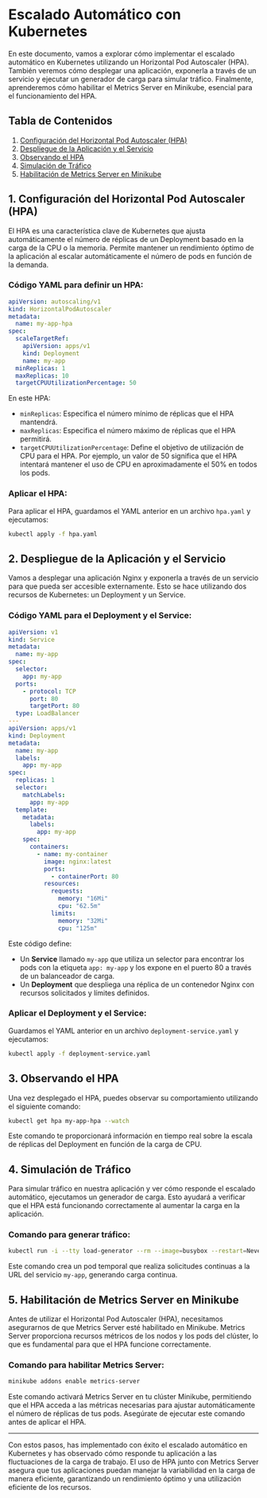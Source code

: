 # Escalado Automático con Kubernetes

En este documento, vamos a explorar cómo implementar el escalado automático en Kubernetes utilizando un Horizontal Pod Autoscaler (HPA). También veremos cómo desplegar una aplicación, exponerla a través de un servicio y ejecutar un generador de carga para simular tráfico. Finalmente, aprenderemos cómo habilitar el Metrics Server en Minikube, esencial para el funcionamiento del HPA.

## Tabla de Contenidos
1. [Configuración del Horizontal Pod Autoscaler (HPA)](#1-configuración-del-horizontal-pod-autoscaler-hpa)
2. [Despliegue de la Aplicación y el Servicio](#2-despliegue-de-la-aplicación-y-el-servicio)
3. [Observando el HPA](#3-observando-el-hpa)
4. [Simulación de Tráfico](#4-simulación-de-tráfico)
5. [Habilitación de Metrics Server en Minikube](#5-habilitación-de-metrics-server-en-minikube)

## 1. Configuración del Horizontal Pod Autoscaler (HPA)

El HPA es una característica clave de Kubernetes que ajusta automáticamente el número de réplicas de un Deployment basado en la carga de la CPU o la memoria. Permite mantener un rendimiento óptimo de la aplicación al escalar automáticamente el número de pods en función de la demanda.

### Código YAML para definir un HPA:
```yaml
apiVersion: autoscaling/v1
kind: HorizontalPodAutoscaler
metadata:
  name: my-app-hpa
spec:
  scaleTargetRef:
    apiVersion: apps/v1
    kind: Deployment
    name: my-app
  minReplicas: 1
  maxReplicas: 10
  targetCPUUtilizationPercentage: 50
```

En este HPA:
- `minReplicas`: Especifica el número mínimo de réplicas que el HPA mantendrá.
- `maxReplicas`: Especifica el número máximo de réplicas que el HPA permitirá.
- `targetCPUUtilizationPercentage`: Define el objetivo de utilización de CPU para el HPA. Por ejemplo, un valor de 50 significa que el HPA intentará mantener el uso de CPU en aproximadamente el 50% en todos los pods.

### Aplicar el HPA:
Para aplicar el HPA, guardamos el YAML anterior en un archivo `hpa.yaml` y ejecutamos:
```sh
kubectl apply -f hpa.yaml
```

## 2. Despliegue de la Aplicación y el Servicio

Vamos a desplegar una aplicación Nginx y exponerla a través de un servicio para que pueda ser accesible externamente. Esto se hace utilizando dos recursos de Kubernetes: un Deployment y un Service.

### Código YAML para el Deployment y el Service:
```yaml
apiVersion: v1
kind: Service
metadata:
  name: my-app
spec:
  selector:
    app: my-app
  ports:
    - protocol: TCP
      port: 80
      targetPort: 80
  type: LoadBalancer
---
apiVersion: apps/v1
kind: Deployment
metadata:
  name: my-app
  labels:
    app: my-app
spec:
  replicas: 1
  selector:
    matchLabels:
      app: my-app
  template:
    metadata:
      labels:
        app: my-app
    spec:
      containers:
        - name: my-container
          image: nginx:latest
          ports:
            - containerPort: 80
          resources:
            requests:
              memory: "16Mi"
              cpu: "62.5m"
            limits:
              memory: "32Mi"
              cpu: "125m"
```

Este código define:
- Un **Service** llamado `my-app` que utiliza un selector para encontrar los pods con la etiqueta `app: my-app` y los expone en el puerto 80 a través de un balanceador de carga.
- Un **Deployment** que despliega una réplica de un contenedor Nginx con recursos solicitados y límites definidos.

### Aplicar el Deployment y el Service:
Guardamos el YAML anterior en un archivo `deployment-service.yaml` y ejecutamos:
```sh
kubectl apply -f deployment-service.yaml
```

## 3. Observando el HPA

Una vez desplegado el HPA, puedes observar su comportamiento utilizando el siguiente comando:

```sh
kubectl get hpa my-app-hpa --watch
```

Este comando te proporcionará información en tiempo real sobre la escala de réplicas del Deployment en función de la carga de CPU.

## 4. Simulación de Tráfico

Para simular tráfico en nuestra aplicación y ver cómo responde el escalado automático, ejecutamos un generador de carga. Esto ayudará a verificar que el HPA está funcionando correctamente al aumentar la carga en la aplicación.

### Comando para generar tráfico:
```sh
kubectl run -i --tty load-generator --rm --image=busybox --restart=Never -- /bin/sh -c "while true; do wget -q -O- http://my-app; done"
```

Este comando crea un pod temporal que realiza solicitudes continuas a la URL del servicio `my-app`, generando carga continua.

## 5. Habilitación de Metrics Server en Minikube

Antes de utilizar el Horizontal Pod Autoscaler (HPA), necesitamos asegurarnos de que Metrics Server esté habilitado en Minikube. Metrics Server proporciona recursos métricos de los nodos y los pods del clúster, lo que es fundamental para que el HPA funcione correctamente.

### Comando para habilitar Metrics Server:
```sh
minikube addons enable metrics-server
```

Este comando activará Metrics Server en tu clúster Minikube, permitiendo que el HPA acceda a las métricas necesarias para ajustar automáticamente el número de réplicas de tus pods. Asegúrate de ejecutar este comando antes de aplicar el HPA.

---

Con estos pasos, has implementado con éxito el escalado automático en Kubernetes y has observado cómo responde tu aplicación a las fluctuaciones de la carga de trabajo. El uso de HPA junto con Metrics Server asegura que tus aplicaciones puedan manejar la variabilidad en la carga de manera eficiente, garantizando un rendimiento óptimo y una utilización eficiente de los recursos.
